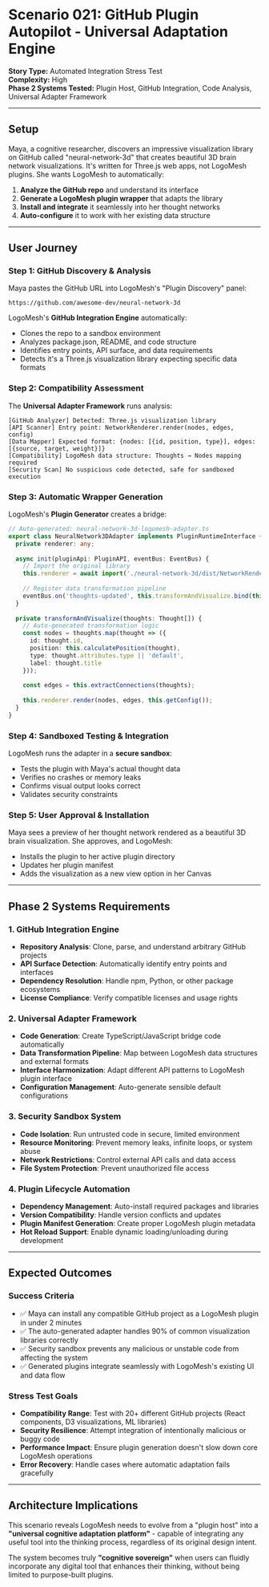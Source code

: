 
# Scenario 021: GitHub Plugin Autopilot - Universal Adaptation Engine

**Story Type:** Automated Integration Stress Test  
**Complexity:** High  
**Phase 2 Systems Tested:** Plugin Host, GitHub Integration, Code Analysis, Universal Adapter Framework

---

## Setup
Maya, a cognitive researcher, discovers an impressive visualization library on GitHub called "neural-network-3d" that creates beautiful 3D brain network visualizations. It's written for Three.js web apps, not LogoMesh plugins. She wants LogoMesh to automatically:

1. **Analyze the GitHub repo** and understand its interface
2. **Generate a LogoMesh plugin wrapper** that adapts the library
3. **Install and integrate** it seamlessly into her thought networks
4. **Auto-configure** it to work with her existing data structure

---

## User Journey

### Step 1: GitHub Discovery & Analysis
Maya pastes the GitHub URL into LogoMesh's "Plugin Discovery" panel:
```
https://github.com/awesome-dev/neural-network-3d
```

LogoMesh's **GitHub Integration Engine** automatically:
- Clones the repo to a sandbox environment
- Analyzes package.json, README, and code structure
- Identifies entry points, API surface, and data requirements
- Detects it's a Three.js visualization library expecting specific data formats

### Step 2: Compatibility Assessment
The **Universal Adapter Framework** runs analysis:
```
[GitHub Analyzer] Detected: Three.js visualization library
[API Scanner] Entry point: NetworkRenderer.render(nodes, edges, config)
[Data Mapper] Expected format: {nodes: [{id, position, type}], edges: [{source, target, weight}]}
[Compatibility] LogoMesh data structure: Thoughts → Nodes mapping required
[Security Scan] No suspicious code detected, safe for sandboxed execution
```

### Step 3: Automatic Wrapper Generation
LogoMesh's **Plugin Generator** creates a bridge:

```typescript
// Auto-generated: neural-network-3d-logomesh-adapter.ts
export class NeuralNetwork3DAdapter implements PluginRuntimeInterface {
  private renderer: any;
  
  async init(pluginApi: PluginAPI, eventBus: EventBus) {
    // Import the original library
    this.renderer = await import('./neural-network-3d/dist/NetworkRenderer.js');
    
    // Register data transformation pipeline
    eventBus.on('thoughts-updated', this.transformAndVisualize.bind(this));
  }
  
  private transformAndVisualize(thoughts: Thought[]) {
    // Auto-generated transformation logic
    const nodes = thoughts.map(thought => ({
      id: thought.id,
      position: this.calculatePosition(thought),
      type: thought.attributes.type || 'default',
      label: thought.title
    }));
    
    const edges = this.extractConnections(thoughts);
    
    this.renderer.render(nodes, edges, this.getConfig());
  }
}
```

### Step 4: Sandboxed Testing & Integration
LogoMesh runs the adapter in a **secure sandbox**:
- Tests the plugin with Maya's actual thought data
- Verifies no crashes or memory leaks
- Confirms visual output looks correct
- Validates security constraints

### Step 5: User Approval & Installation
Maya sees a preview of her thought network rendered as a beautiful 3D brain visualization. She approves, and LogoMesh:
- Installs the plugin to her active plugin directory
- Updates her plugin manifest
- Adds the visualization as a new view option in her Canvas

---

## Phase 2 Systems Requirements

### 1. GitHub Integration Engine
- **Repository Analysis**: Clone, parse, and understand arbitrary GitHub projects
- **API Surface Detection**: Automatically identify entry points and interfaces
- **Dependency Resolution**: Handle npm, Python, or other package ecosystems
- **License Compliance**: Verify compatible licenses and usage rights

### 2. Universal Adapter Framework
- **Code Generation**: Create TypeScript/JavaScript bridge code automatically
- **Data Transformation Pipeline**: Map between LogoMesh data structures and external formats
- **Interface Harmonization**: Adapt different API patterns to LogoMesh plugin interface
- **Configuration Management**: Auto-generate sensible default configurations

### 3. Security Sandbox System
- **Code Isolation**: Run untrusted code in secure, limited environment
- **Resource Monitoring**: Prevent memory leaks, infinite loops, or system abuse
- **Network Restrictions**: Control external API calls and data access
- **File System Protection**: Prevent unauthorized file access

### 4. Plugin Lifecycle Automation
- **Dependency Management**: Auto-install required packages and libraries
- **Version Compatibility**: Handle version conflicts and updates
- **Plugin Manifest Generation**: Create proper LogoMesh plugin metadata
- **Hot Reload Support**: Enable dynamic loading/unloading during development

---

## Expected Outcomes

### Success Criteria
- ✅ Maya can install any compatible GitHub project as a LogoMesh plugin in under 2 minutes
- ✅ The auto-generated adapter handles 90% of common visualization libraries correctly
- ✅ Security sandbox prevents any malicious or unstable code from affecting the system
- ✅ Generated plugins integrate seamlessly with LogoMesh's existing UI and data flow

### Stress Test Goals
- **Compatibility Range**: Test with 20+ different GitHub projects (React components, D3 visualizations, ML libraries)
- **Security Resilience**: Attempt integration of intentionally malicious or buggy code
- **Performance Impact**: Ensure plugin generation doesn't slow down core LogoMesh operations
- **Error Recovery**: Handle cases where automatic adaptation fails gracefully

---

## Architecture Implications

This scenario reveals LogoMesh needs to evolve from a "plugin host" into a **"universal cognitive adaptation platform"** - capable of integrating any useful tool into the thinking process, regardless of its original design intent.

The system becomes truly **"cognitive sovereign"** when users can fluidly incorporate any digital tool that enhances their thinking, without being limited to purpose-built plugins.
